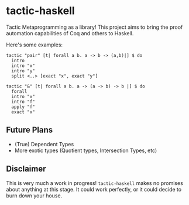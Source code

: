# tactic-haskell
Tactic Metaprogramming as a library! This project aims to bring the proof automation
capabilities of Coq and others to Haskell.

Here's some examples:

```
tactic "pair" [t| forall a b. a -> b -> (a,b)|] $ do
  intro
  intro "x"
  intro "y"
  split <..> [exact "x", exact "y"]
```

```
tactic "&" [t| forall a b. a -> (a -> b) -> b |] $ do
  forall
  intro "x"
  intro "f"
  apply "f"
  exact "x"
```

## Future Plans
- (True) Dependent Types
- More exotic types (Quotient types, Intersection Types, etc)

## Disclaimer
This is very much a work in progress! `tactic-haskell` makes
no promises about anything at this stage. It could work perfectly, or it could decide to burn down your house.
